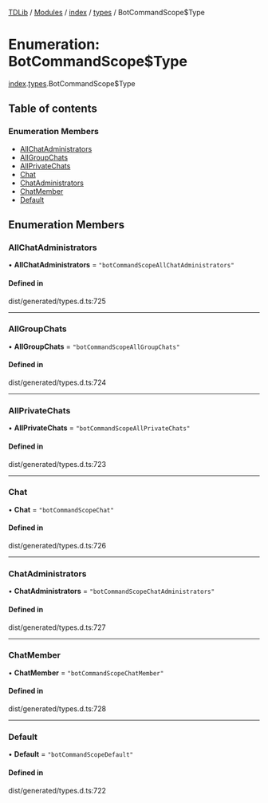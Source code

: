 [TDLib](../README.md) / [Modules](../modules.md) / [index](../modules/index.md) / [types](../modules/index.types.md) / BotCommandScope$Type

# Enumeration: BotCommandScope$Type

[index](../modules/index.md).[types](../modules/index.types.md).BotCommandScope$Type

## Table of contents

### Enumeration Members

- [AllChatAdministrators](index.types.BotCommandScope_Type.md#allchatadministrators)
- [AllGroupChats](index.types.BotCommandScope_Type.md#allgroupchats)
- [AllPrivateChats](index.types.BotCommandScope_Type.md#allprivatechats)
- [Chat](index.types.BotCommandScope_Type.md#chat)
- [ChatAdministrators](index.types.BotCommandScope_Type.md#chatadministrators)
- [ChatMember](index.types.BotCommandScope_Type.md#chatmember)
- [Default](index.types.BotCommandScope_Type.md#default)

## Enumeration Members

### AllChatAdministrators

• **AllChatAdministrators** = ``"botCommandScopeAllChatAdministrators"``

#### Defined in

dist/generated/types.d.ts:725

___

### AllGroupChats

• **AllGroupChats** = ``"botCommandScopeAllGroupChats"``

#### Defined in

dist/generated/types.d.ts:724

___

### AllPrivateChats

• **AllPrivateChats** = ``"botCommandScopeAllPrivateChats"``

#### Defined in

dist/generated/types.d.ts:723

___

### Chat

• **Chat** = ``"botCommandScopeChat"``

#### Defined in

dist/generated/types.d.ts:726

___

### ChatAdministrators

• **ChatAdministrators** = ``"botCommandScopeChatAdministrators"``

#### Defined in

dist/generated/types.d.ts:727

___

### ChatMember

• **ChatMember** = ``"botCommandScopeChatMember"``

#### Defined in

dist/generated/types.d.ts:728

___

### Default

• **Default** = ``"botCommandScopeDefault"``

#### Defined in

dist/generated/types.d.ts:722
